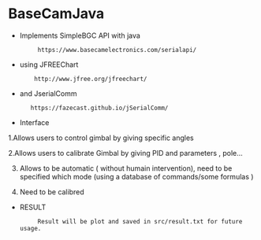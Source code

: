 # BaseCamJava

* Implements SimpleBGC API with java  
          
           https://www.basecamelectronics.com/serialapi/ 
           
           
* using JFREEChart

          http://www.jfree.org/jfreechart/
    
* and JserialComm
          
         https://fazecast.github.io/jSerialComm/

* Interface

1.Allows users to control gimbal by giving specific angles

2.Allows users to calibrate Gimbal by giving PID and parameters , pole...

3. Allows to be automatic ( without humain intervention), need to be specified which mode (using a database of commands/some formulas  )

4. Need to be calibred


         
* RESULT 
    
           Result will be plot and saved in src/result.txt for future usage.


